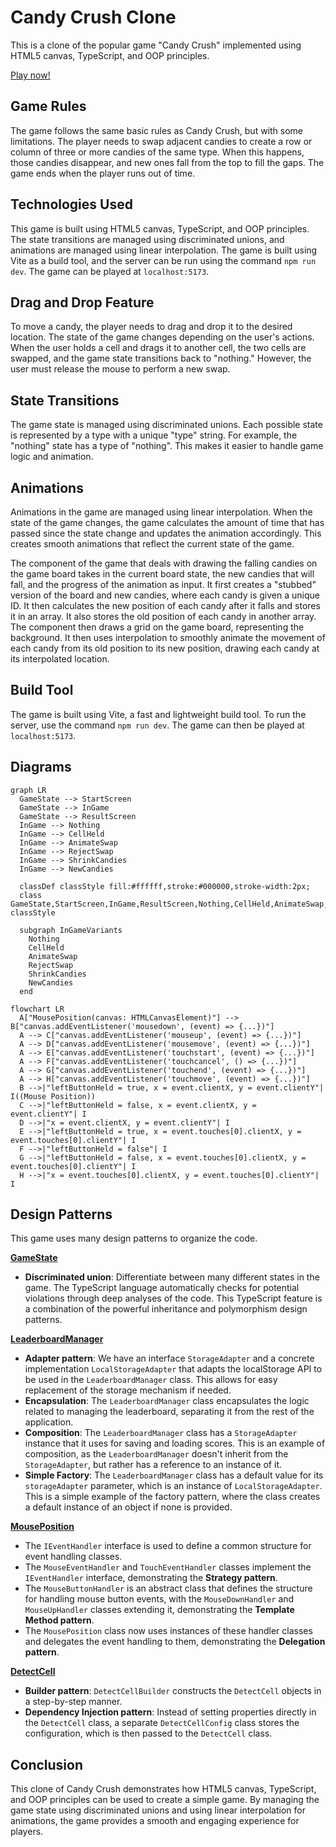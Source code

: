 # Candy Crush Clone

This is a clone of the popular game "Candy Crush" implemented using HTML5 canvas, TypeScript, and OOP principles.

[Play now!](https://cheery-bublanina-f00bde.netlify.app)

## Game Rules

The game follows the same basic rules as Candy Crush, but with some limitations. The player needs to swap adjacent candies to create a row or column of three or more candies of the same type. When this happens, those candies disappear, and new ones fall from the top to fill the gaps. The game ends when the player runs out of time.

## Technologies Used

This game is built using HTML5 canvas, TypeScript, and OOP principles. The state transitions are managed using discriminated unions, and animations are managed using linear interpolation. The game is built using Vite as a build tool, and the server can be run using the command `npm run dev`. The game can be played at `localhost:5173`.

## Drag and Drop Feature

To move a candy, the player needs to drag and drop it to the desired location. The state of the game changes depending on the user's actions. When the user holds a cell and drags it to another cell, the two cells are swapped, and the game state transitions back to "nothing." However, the user must release the mouse to perform a new swap.

## State Transitions

The game state is managed using discriminated unions. Each possible state is represented by a type with a unique "type" string. For example, the "nothing" state has a type of "nothing". This makes it easier to handle game logic and animation.

## Animations

Animations in the game are managed using linear interpolation. When the state of the game changes, the game calculates the amount of time that has passed since the state change and updates the animation accordingly. This creates smooth animations that reflect the current state of the game.

The component of the game that deals with drawing the falling candies on the game board takes in the current board state, the new candies that will fall, and the progress of the animation as input. It first creates a "stubbed" version of the board and new candies, where each candy is given a unique ID. It then calculates the new position of each candy after it falls and stores it in an array. It also stores the old position of each candy in another array. The component then draws a grid on the game board, representing the background. It then uses interpolation to smoothly animate the movement of each candy from its old position to its new position, drawing each candy at its interpolated location.

## Build Tool

The game is built using Vite, a fast and lightweight build tool. To run the server, use the command `npm run dev`. The game can then be played at `localhost:5173`.

## Diagrams

```mermaid
graph LR
  GameState --> StartScreen
  GameState --> InGame
  GameState --> ResultScreen
  InGame --> Nothing
  InGame --> CellHeld
  InGame --> AnimateSwap
  InGame --> RejectSwap
  InGame --> ShrinkCandies
  InGame --> NewCandies

  classDef classStyle fill:#ffffff,stroke:#000000,stroke-width:2px;
  class GameState,StartScreen,InGame,ResultScreen,Nothing,CellHeld,AnimateSwap,RejectSwap,ShrinkCandies,NewCandies classStyle

  subgraph InGameVariants
    Nothing
    CellHeld
    AnimateSwap
    RejectSwap
    ShrinkCandies
    NewCandies
  end
```

```mermaid
flowchart LR
  A["MousePosition(canvas: HTMLCanvasElement)"] --> B["canvas.addEventListener('mousedown', (event) => {...})"]
  A --> C["canvas.addEventListener('mouseup', (event) => {...})"]
  A --> D["canvas.addEventListener('mousemove', (event) => {...})"]
  A --> E["canvas.addEventListener('touchstart', (event) => {...})"]
  A --> F["canvas.addEventListener('touchcancel', () => {...})"]
  A --> G["canvas.addEventListener('touchend', (event) => {...})"]
  A --> H["canvas.addEventListener('touchmove', (event) => {...})"]
  B -->|"leftButtonHeld = true, x = event.clientX, y = event.clientY"| I((Mouse Position))
  C -->|"leftButtonHeld = false, x = event.clientX, y = event.clientY"| I
  D -->|"x = event.clientX, y = event.clientY"| I
  E -->|"leftButtonHeld = true, x = event.touches[0].clientX, y = event.touches[0].clientY"| I
  F -->|"leftButtonHeld = false"| I
  G -->|"leftButtonHeld = false, x = event.touches[0].clientX, y = event.touches[0].clientY"| I
  H -->|"x = event.touches[0].clientX, y = event.touches[0].clientY"| I
```

## Design Patterns

This game uses many design patterns to organize the code.

[**GameState**](src/GameState.ts)
- **Discriminated union**: Differentiate between many different states in the game. The TypeScript language automatically checks for potential violations through deep analyses of the code. This TypeScript feature is a combination of the powerful inheritance and polymorphism design patterns.

[**LeaderboardManager**](src/LeaderboardManager.ts)
- **Adapter pattern**: We have an interface `StorageAdapter` and a concrete implementation `LocalStorageAdapter` that adapts the localStorage API to be used in the `LeaderboardManager` class. This allows for easy replacement of the storage mechanism if needed.
- **Encapsulation**: The `LeaderboardManager` class encapsulates the logic related to managing the leaderboard, separating it from the rest of the application.
- **Composition**: The `LeaderboardManager` class has a `StorageAdapter` instance that it uses for saving and loading scores. This is an example of composition, as the `LeaderboardManager` doesn't inherit from the `StorageAdapter`, but rather has a reference to an instance of it.
- **Simple Factory**: The `LeaderboardManager` class has a default value for its `storageAdapter` parameter, which is an instance of `LocalStorageAdapter`. This is a simple example of the factory pattern, where the class creates a default instance of an object if none is provided.

[**MousePosition**](src/MousePosition.ts)
- The `IEventHandler` interface is used to define a common structure for event handling classes.
- The `MouseEventHandler` and `TouchEventHandler` classes implement the `IEventHandler` interface, demonstrating the **Strategy pattern**.
- The `MouseButtonHandler` is an abstract class that defines the structure for handling mouse button events, with the `MouseDownHandler` and `MouseUpHandler` classes extending it, demonstrating the **Template Method pattern**.
- The `MousePosition` class now uses instances of these handler classes and delegates the event handling to them, demonstrating the **Delegation pattern**.

[**DetectCell**](src/DetectCell.ts)
- **Builder pattern**: `DetectCellBuilder` constructs the `DetectCell` objects in a step-by-step manner.
- **Dependency Injection pattern**: Instead of setting properties directly in the `DetectCell` class, a separate `DetectCellConfig` class stores the configuration, which is then passed to the `DetectCell` class.

## Conclusion

This clone of Candy Crush demonstrates how HTML5 canvas, TypeScript, and OOP principles can be used to create a simple game. By managing the game state using discriminated unions and using linear interpolation for animations, the game provides a smooth and engaging experience for players.
